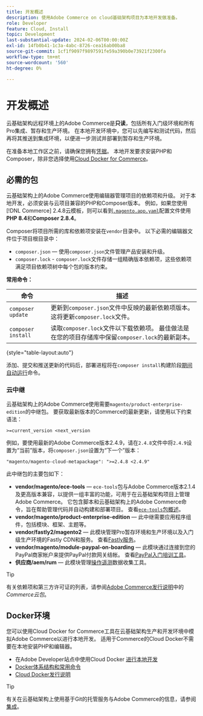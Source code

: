 ```yaml
---
title: 开发概述
description: 使用Adobe Commerce on cloud基础架构项目为本地开发做准备。
role: Developer
feature: Cloud, Install
topic: Development
last-substantial-update: 2024-02-06T00:00:00Z
exl-id: 14fb0b41-1c3a-4abc-8726-cea16ab00ba8
source-git-commit: 1cf1f9097f9897591fe59a390b0e73921f2300fa
workflow-type: tm+mt
source-wordcount: '560'
ht-degree: 0%

---
```


# 开发概述

云基础架构远程环境上的Adobe Commerce是&#x200B;**只读**，包括所有入门级环境和所有Pro集成、暂存和生产环境。 在本地开发环境中，您可以先编写和测试代码，然后再将其推送到集成环境，以便进一步测试并部署到暂存和生产环境。

在准备本地工作区之前，请确保您拥有[凭据](../../get-started/prepare-workspace.md)。 本地开发要求安装PHP和Composer，除非您选择使用[Cloud Docker for Commerce](#docker-environment)。

## 必需的包

云基础架构上的Adobe Commerce使用编辑器管理项目的依赖项和升级。 对于本地开发，必须安装与云项目兼容的PHP和Composer版本。 例如，如果您使用[!DNL Commerce] 2.4.8云模板，则可以看到[`.magento.app.yaml`](https://github.com/magento/magento-cloud/blob/2.4.8/.magento.app.yaml)配置文件使用&#x200B;**PHP 8.4**&#x200B;和&#x200B;**Composer 2.8.4**。

Composer将项目所需的库和依赖项安装在`vendor`目录中。 以下必需的编辑器文件位于项目根目录中：

- `composer.json` — 使用`composer.json`文件管理产品安装和升级。
- `composer.lock` - `composer.lock`文件存储一组精确版本依赖项，这些依赖项满足项目依赖项树中每个包的版本约束。

**常用命令：**

| 命令 | 描述 |
|--------------------|----------------------------------------------------------------------------------------------------------------------------------------------------------|
| `composer update` | 更新到`composer.json`文件中反映的最新依赖项版本。 这将更新`composer.lock`文件。 |
| `composer install` | 读取`composer.lock`文件以下载依赖项。 最佳做法是在您的项目存储库中保留`composer.lock`的最新副本。 |

{style="table-layout:auto"}

添加、提交和推送更新的代码后，部署进程将在`composer install`构建阶段[期间自动运行](../deploy/process.md#build-phase-build-phase)命令。

### 云中继

云基础架构上的Adobe Commerce使用需要`magento/product-enterprise-edition`的中继包。 要获取最新版本的Commerce的最新更新，请使用以下约束语法：

```text
>=current_version <next_version
```

例如，要使用最新的Adobe Commerce版本2.4.9，请在`2.4.8`文件中将`2.4.9`设置为“当前”版本，将`composer.json`设置为“下一个”版本：

```text
"magento/magento-cloud-metapackage": ">=2.4.8 <2.4.9"
```

此中继包的主要包如下：

- **vendor/magento/ece-tools** — `ece-tools`包与Adobe Commerce版本2.1.4及更高版本兼容，以提供一组丰富的功能，可用于在云基础架构项目上管理Adobe Commerce。 它包含脚本和云基础架构上的Adobe Commerce命令，旨在帮助管理代码并自动构建和部署项目。 查看[`ece-tools`包概述](../dev-tools/package-overview.md)。
- **vendor/magento/product-enterprise-edition** — 此中继需要应用程序组件，包括模块、框架、主题等。
- **vendor/fastly2/magento2** — 此模块管理Pro暂存环境和生产环境以及入门级生产环境的Fastly CDN和服务。 查看[Fastly服务](/help/cloud-guide/cdn/fastly.md#fastly-cdn-module-for-magento-2)。
- **vendor/magento/module-paypal-on-boarding** — 此模块通过连接到您的PayPal商家帐户来提供PayPal付款网关结帐。 查看[PayPal入门培训工具](../store/paypal.md)。
- **供应商/aem/rum** — 此模块管理[操作遥测](../monitor/operational-telemetry.md)数据收集工具。

>[!TIP]
>
>有关依赖项和第三方许可证的列表，请参阅[Adobe Commerce发行说明](/help/cloud-guide/release-notes/cloud-packages.md)中的&#x200B;_Commerce云包_。

## Docker环境

您可以使用Cloud Docker for Commerce工具在云基础架构生产和开发环境中模拟Adobe Commerce以进行本地开发。 适用于Commerce的Cloud Docker不需要在本地安装PHP和编辑器。

- 在Adobe Developer站点中使用Cloud Docker [进行本地开发](https://developer.adobe.com/commerce/cloud-tools/docker/setup/)
- [Docker体系结构和常用命令](../dev-tools/cloud-docker.md)
- [Cloud Docker发行说明](../release-notes/cloud-docker.md)

>[!TIP]
>
>有关在云基础架构上使用基于Git的托管服务与Adobe Commerce的信息，请参阅[集成](../integrations/overview.md)。
